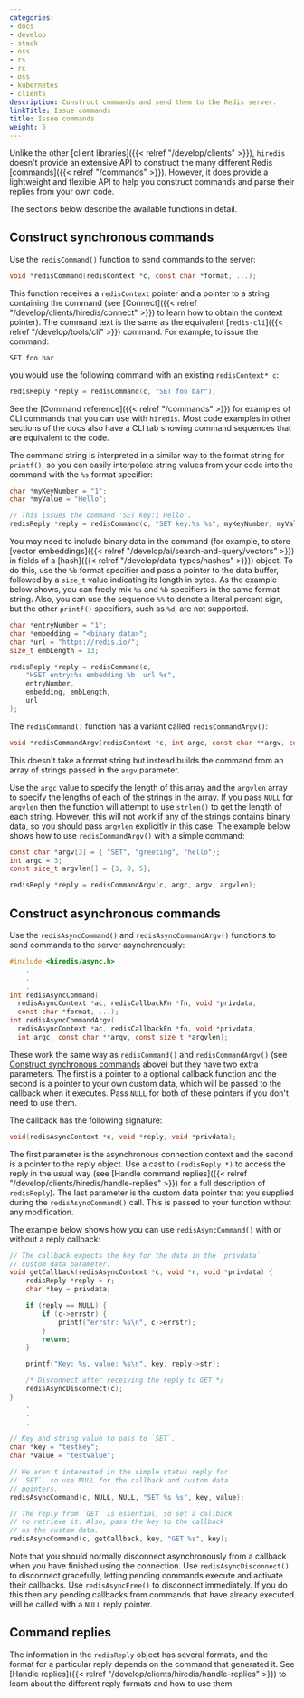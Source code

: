 ```yaml
---
categories:
- docs
- develop
- stack
- oss
- rs
- rc
- oss
- kubernetes
- clients
description: Construct commands and send them to the Redis server.
linkTitle: Issue commands
title: Issue commands
weight: 5
---
```


Unlike the other [client libraries]({{< relref "/develop/clients" >}}),
`hiredis` doesn't provide an extensive API to construct the many different
Redis [commands]({{< relref "/commands" >}}). However, it does provide a lightweight and
flexible API to help you construct commands and parse their replies from
your own code.

The sections below describe the available functions in
detail.

## Construct synchronous commands

Use the `redisCommand()` function to send commands to the server:

```c
void *redisCommand(redisContext *c, const char *format, ...);
```

This function receives a `redisContext` pointer and a pointer
to a string containing the command (see
[Connect]({{< relref "/develop/clients/hiredis/connect" >}})
to learn how to obtain the context pointer). The command text is the
same as the equivalent [`redis-cli`]({{< relref "/develop/tools/cli" >}})
command. For example, to issue the command:

```
SET foo bar
```

you would use the following command with an existing `redisContext* c`:

```c
redisReply *reply = redisCommand(c, "SET foo bar");
```

See the [Command reference]({{< relref "/commands" >}}) for examples
of CLI commands that you can use with `hiredis`. Most code examples
in other sections of the docs also have a CLI tab showing
command sequences that are equivalent to the code.

The command string is interpreted in a similar way to the format
string for `printf()`, so you can easily interpolate string values from
your code into the command with the `%s` format specifier:

```c
char *myKeyNumber = "1";
char *myValue = "Hello";

// This issues the command 'SET key:1 Hello'.
redisReply *reply = redisCommand(c, "SET key:%s %s", myKeyNumber, myValue);
```

You may need to include binary data in the command (for example, to store
[vector embeddings]({{< relref "/develop/ai/search-and-query/vectors" >}})
in fields of a [hash]({{< relref "/develop/data-types/hashes" >}})) object.
To do this, use the `%b` format specifier and pass a pointer to the
data buffer, followed by a `size_t` value indicating its length in bytes.
As the example below shows, you can freely mix `%s` and `%b` specifiers
in the same format string. Also, you can use the sequence `%%` to
denote a literal percent sign, but the other `printf()` specifiers,
such as `%d`, are not supported.

```c
char *entryNumber = "1";
char *embedding = "<binary data>";
char *url = "https://redis.io/";
size_t embLength = 13;

redisReply *reply = redisCommand(c,
    "HSET entry:%s embedding %b  url %s",
    entryNumber,
    embedding, embLength,
    url
);
```

The `redisCommand()` function has a variant called `redisCommandArgv()`:

```c
void *redisCommandArgv(redisContext *c, int argc, const char **argv, const size_t *argvlen);
```

This doesn't take a format string but instead builds the command from an array
of strings passed in the `argv` parameter.

Use the `argc` value to
specify the length of this array and the `argvlen` array to specify
the lengths of each of the strings in the array. If you pass `NULL`
for `argvlen` then the function will attempt to use `strlen()` to
get the length of each string. However, this will not work if any of
the strings contains binary data, so you should pass `argvlen`
explicitly in this case. The example below shows how to use
`redisCommandArgv()` with a simple command:

```c
const char *argv[3] = { "SET", "greeting", "hello"};
int argc = 3;
const size_t argvlen[] = {3, 8, 5};

redisReply *reply = redisCommandArgv(c, argc, argv, argvlen);
```

## Construct asynchronous commands

Use the `redisAsyncCommand()` and `redisAsyncCommandArgv()`
functions to send commands to the server asynchronously:

```c
#include <hiredis/async.h>
    .
    .
    .
int redisAsyncCommand(
  redisAsyncContext *ac, redisCallbackFn *fn, void *privdata,
  const char *format, ...);
int redisAsyncCommandArgv(
  redisAsyncContext *ac, redisCallbackFn *fn, void *privdata,
  int argc, const char **argv, const size_t *argvlen);
```

These work the same way as `redisCommand()` and `redisCommandArgv()`
(see [Construct synchronous commands](#construct-synchronous-commands)
above) but they have two extra parameters. The first is a pointer to
a optional callback function and the second is a pointer to your own
custom data, which will be passed to the callback when it
executes. Pass `NULL` for both of these pointers if you don't need
to use them.

The callback has the following signature:

```c
void(redisAsyncContext *c, void *reply, void *privdata);
```

The first parameter is the asynchronous connection context and
the second is a pointer to the reply object. Use a cast to
`(redisReply *)` to access the reply in the usual way (see 
[Handle command replies]({{< relref "/develop/clients/hiredis/handle-replies" >}})
for a full description of `redisReply`). The last parameter
is the custom data pointer that you supplied during the
`redisAsyncCommand()` call. This is passed to your function
without any modification.

The example below shows how you can use `redisAsyncCommand()` with
or without a reply callback:

```c
// The callback expects the key for the data in the `privdata`
// custom data parameter.
void getCallback(redisAsyncContext *c, void *r, void *privdata) {
    redisReply *reply = r;
    char *key = privdata;

    if (reply == NULL) {
        if (c->errstr) {
            printf("errstr: %s\n", c->errstr);
        }
        return;
    }

    printf("Key: %s, value: %s\n", key, reply->str);

    /* Disconnect after receiving the reply to GET */
    redisAsyncDisconnect(c);
}
    .
    .
    .

// Key and string value to pass to `SET`.
char *key = "testkey";
char *value = "testvalue";

// We aren't interested in the simple status reply for
// `SET`, so use NULL for the callback and custom data
// pointers.
redisAsyncCommand(c, NULL, NULL, "SET %s %s", key, value);

// The reply from `GET` is essential, so set a callback
// to retrieve it. Also, pass the key to the callback
// as the custom data.
redisAsyncCommand(c, getCallback, key, "GET %s", key);
```

Note that you should normally disconnect asynchronously from a
callback when you have finished using the connection.
Use `redisAsyncDisconnect()` to disconnect gracefully, letting
pending commands execute and activate their callbacks.
Use `redisAsyncFree()` to disconnect immediately. If you do this then
any pending callbacks from commands that have already executed will be
called with a `NULL` reply pointer.

## Command replies

The information in the `redisReply` object has several formats,
and the format for a particular reply depends on the command that generated it.
See
[Handle replies]({{< relref "/develop/clients/hiredis/handle-replies" >}})
to learn about the different reply formats and how to use them.
